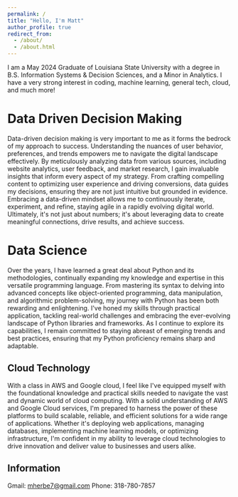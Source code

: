 ```yaml
---
permalink: /
title: "Hello, I'm Matt"
author_profile: true
redirect_from: 
  - /about/
  - /about.html
---
```


I am a May 2024 Graduate of Louisiana State University with a degree in B.S. Information Systems & Decision Sciences, and a Minor in Analytics. I have a very strong interest in coding, machine learning, general tech, cloud, and much more!


Data Driven Decision Making
======
Data-driven decision making is very important to me as it forms the bedrock of my approach to success. Understanding the nuances of user behavior, preferences, and trends empowers me to navigate the digital landscape effectively. By meticulously analyzing data from various sources, including website analytics, user feedback, and market research, I gain invaluable insights that inform every aspect of my strategy. From crafting compelling content to optimizing user experience and driving conversions, data guides my decisions, ensuring they are not just intuitive but grounded in evidence. Embracing a data-driven mindset allows me to continuously iterate, experiment, and refine, staying agile in a rapidly evolving digital world. Ultimately, it's not just about numbers; it's about leveraging data to create meaningful connections, drive results, and achieve success.

Data Science
======
Over the years, I have learned a great deal about Python and its methodologies, continually expanding my knowledge and expertise in this versatile programming language. From mastering its syntax to delving into advanced concepts like object-oriented programming, data manipulation, and algorithmic problem-solving, my journey with Python has been both rewarding and enlightening. I've honed my skills through practical application, tackling real-world challenges and embracing the ever-evolving landscape of Python libraries and frameworks. As I continue to explore its capabilities, I remain committed to staying abreast of emerging trends and best practices, ensuring that my Python proficiency remains sharp and adaptable.

Cloud Technology
------
With a class in AWS and Google cloud, I feel like I've equipped myself with the foundational knowledge and practical skills needed to navigate the vast and dynamic world of cloud computing. With a solid understanding of AWS and Google Cloud services, I'm prepared to harness the power of these platforms to build scalable, reliable, and efficient solutions for a wide range of applications. Whether it's deploying web applications, managing databases, implementing machine learning models, or optimizing infrastructure, I'm confident in my ability to leverage cloud technologies to drive innovation and deliver value to businesses and users alike.





Information
------
Gmail: mherbe7@gmail.com
Phone: 318-780-7857
